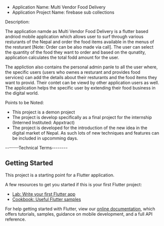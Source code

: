 - Application Name: Multi Vendor Food Delivery
- Application Project Name: firebase sub collections 

Description:

The application namde as Multi Vendor Food Delivery is a flutter based andriod mobile application 
which allows user to surf through various resturants of the Nepal and order the food items available
in the menus of the resturant [Note: Order can be also made via call]. The user can select the quantity 
of the food they want to order and based on the qunatity, application calculates the total fodd
amount for the user.

The appliction also contains the personal admin panle to all the user where, the specific users 
(users who ownes a resturant and provides food services) can add the details about their resturants
and the food items they want to provid. Their contet can be viewd by other application users as well.
The application helps the specific user by extending their food business in the digital world.


Points to be Noted:
- This project is a demon project
- The project is develop specifically as a final project for the internship (Interned Instituted: Appxtract)
- The project is developed for the introduction of the new idea in the digital market of Nepal. As such lots 
  of new techniques and features can be included in upcomming days.

-------Technical Terms--------

## Getting Started

This project is a starting point for a Flutter application.

A few resources to get you started if this is your first Flutter project:

- [Lab: Write your first Flutter app](https://flutter.dev/docs/get-started/codelab)
- [Cookbook: Useful Flutter samples](https://flutter.dev/docs/cookbook)

For help getting started with Flutter, view our
[online documentation](https://flutter.dev/docs), which offers tutorials,
samples, guidance on mobile development, and a full API reference.
